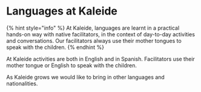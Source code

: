 # Languages at Kaleide

{% hint style="info" %}
At Kaleide, languages are learnt in a practical hands-on way with native facilitators, in the context of day-to-day activities and conversations. Our facilitators always use their mother tongues to speak with the children.
{% endhint %}

At Kaleide activities are both in English and in Spanish. Facilitators use their mother tongue or English to speak with the children.

As Kaleide grows we would like to bring in other languages and nationalities.&#x20;
